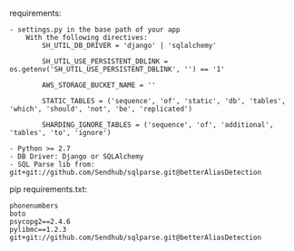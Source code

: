 requirements:

    - settings.py in the base path of your app
        With the following directives:
            SH_UTIL_DB_DRIVER = 'django' | 'sqlalchemy'

            SH_UTIL_USE_PERSISTENT_DBLINK = os.getenv('SH_UTIL_USE_PERSISTENT_DBLINK', '') == '1'

            AWS_STORAGE_BUCKET_NAME = ''

            STATIC_TABLES = ('sequence', 'of', 'static', 'db', 'tables', 'which', 'should', 'not', 'be', 'replicated')

            SHARDING_IGNORE_TABLES = ('sequence', 'of', 'additional', 'tables', 'to', 'ignore')

    - Python >= 2.7
    - DB Driver: Django or SQLAlchemy
    - SQL Parse lib from: git+git://github.com/Sendhub/sqlparse.git@betterAliasDetection


pip requirements.txt:

    phonenumbers
    boto
    psycopg2==2.4.6
    pylibmc==1.2.3
    git+git://github.com/Sendhub/sqlparse.git@betterAliasDetection
